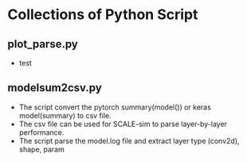 # Collections of Python Script

## plot_parse.py
- test


## modelsum2csv.py
* The script convert the pytorch summary(model()) or keras model(summary) to csv file.
* The csv file can be used for SCALE-sim to parse layer-by-layer performance.
* The script parse the model.log file and extract layer type (conv2d), shape, param